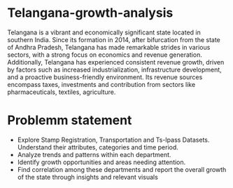 # Telangana-growth-analysis
Telangana is a vibrant and economically significant state located in southern India. Since its formation in 2014, after bifurcation from the state of Andhra Pradesh, Telangana has made remarkable strides in various sectors, with a strong focus on economics and revenue generation.
Additionally, Telangana has experienced consistent revenue growth, driven by factors such as increased industrialization, infrastructure development, and a proactive business-friendly environment. Its  revenue sources encompass taxes, investments and contribution from sectors like pharmaceuticals, textiles, agriculture.

# Problemm statement
* Explore Stamp Registration, Transportation and Ts-Ipass Datasets. 
Understand their attributes, categories and time period.
* Analyze trends and patterns within each department.
* Identify growth opportunities and areas needing attention. 
* Find correlation among these departments and report the overall growth of the 
state through insights and relevant visuals
